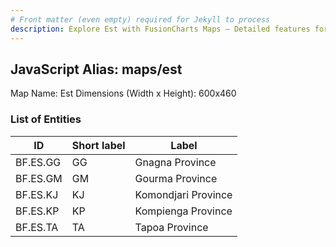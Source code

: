 ```yaml
---
# Front matter (even empty) required for Jekyll to process
description: Explore Est with FusionCharts Maps – Detailed features for seamless integration. Try now & enhance your data visualization today! 
---
```


## JavaScript Alias: maps/est

Map Name: Est
Dimensions (Width x Height): 600x460

### List of Entities

ID | Short label | Label
---|---|---|
BF.ES.GG|GG|Gnagna Province
BF.ES.GM|GM|Gourma Province
BF.ES.KJ|KJ|Komondjari Province
BF.ES.KP|KP|Kompienga Province
BF.ES.TA|TA|Tapoa Province

